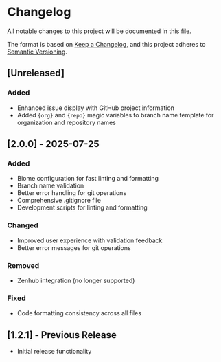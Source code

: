 # Changelog

All notable changes to this project will be documented in this file.

The format is based on [Keep a Changelog](https://keepachangelog.com/en/1.0.0/),
and this project adheres to [Semantic Versioning](https://semver.org/spec/v2.0.0.html).

## [Unreleased]

### Added
- Enhanced issue display with GitHub project information
- Added `{org}` and `{repo}` magic variables to branch name template for organization and repository names

## [2.0.0] - 2025-07-25

### Added
- Biome configuration for fast linting and formatting
- Branch name validation
- Better error handling for git operations
- Comprehensive .gitignore file
- Development scripts for linting and formatting

### Changed
- Improved user experience with validation feedback
- Better error messages for git operations

### Removed
- Zenhub integration (no longer supported)

### Fixed
- Code formatting consistency across all files

## [1.2.1] - Previous Release
- Initial release functionality
